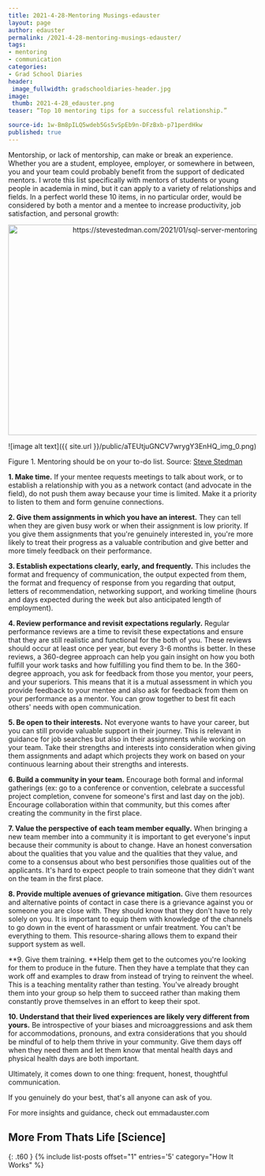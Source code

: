 ```yaml
---
title: 2021-4-28-Mentoring Musings-edauster
layout: page
author: edauster
permalink: /2021-4-28-mentoring-musings-edauster/
tags:
- mentoring
- communication
categories:
- Grad School Diaries
header:
 image_fullwidth: gradschooldiaries-header.jpg
image:
 thumb: 2021-4-28_edauster.png
teaser: “Top 10 mentoring tips for a successful relationship.”

source-id: 1w-Bm8pILQ5wdeb5Gs5vSpEb9n-DFzBxb-p71perdHkw
published: true
---
```


Mentorship, or lack of mentorship, can make or break an experience. Whether you are a student, employee, employer, or somewhere in between, you and your team could probably benefit from the support of dedicated mentors. I wrote this list specifically with mentors of students or young people in academia in mind, but it can apply to a variety of relationships and fields. In a perfect world these 10 items, in no particular order, would be considered by both a mentor and a mentee to increase productivity, job satisfaction, and personal growth:

<center><a data-flickr-embed="true" href="https://www.flickr.com/photos/139839751@N06/51160503448/in/dateposted-public/" title="https://stevestedman.com/2021/01/sql-server-mentoring-2/"><img src="https://live.staticflickr.com/65535/51160503448_c7a386fa68_z.jpg" width="640" height="427" alt="https://stevestedman.com/2021/01/sql-server-mentoring-2/"></a><script async src="//embedr.flickr.com/assets/client-code.js" charset="utf-8"></script></center>

![image alt text]({{ site.url }}/public/aTEUtjuGNCV7wrygY3EnHQ_img_0.png)

Figure 1. Mentoring should be on your to-do list. Source: [Steve Stedman](https://stevestedman.com/2021/01/sql-server-mentoring-2/) 

 

**1. Make time.** If your mentee requests meetings to talk about work, or to establish a relationship with you as a network contact (and advocate in the field), do not push them away because your time is limited. Make it a priority to listen to them and form genuine connections.

**2. Give them assignments in which you have an interest.** They can tell when they are given busy work or when their assignment is low priority. If you give them assignments that you're genuinely interested in, you're more likely to treat their progress as a valuable contribution and give better and more timely feedback on their performance.

**3. Establish expectations clearly, early, and frequently.** This includes the format and frequency of communication, the output expected from them, the format and frequency of response from you regarding that output, letters of recommendation, networking support, and working timeline (hours and days expected during the week but also anticipated length of employment).

**4. Review performance and revisit expectations regularly.** Regular performance reviews are a time to revisit these expectations and ensure that they are still realistic and functional for the both of you. These reviews should occur at least once per year, but every 3-6 months is better. In these reviews, a 360-degree approach can help you gain insight on how you both fulfill your work tasks and how fulfilling you find them to be. In the 360-degree approach, you ask for feedback from those you mentor, your peers, and your superiors. This means that it is a mutual assessment in which you provide feedback to your mentee and also ask for feedback from them on your performance as a mentor. You can grow together to best fit each others' needs with open communication.

**5. Be open to their interests.** Not everyone wants to have your career, but you can still provide valuable support in their journey. This is relevant in guidance for job searches but also in their assignments while working on your team. Take their strengths and interests into consideration when giving them assignments and adapt which projects they work on based on your continuous learning about their strengths and interests.

**6. Build a community in your team.** Encourage both formal and informal gatherings (ex: go to a conference or convention, celebrate a successful project completion, convene for someone's first and last day on the job). Encourage collaboration within that community, but this comes after creating the community in the first place.

**7. Value the perspective of each team member equally.** When bringing a new team member into a community it is important to get everyone's input because their community is about to change. Have an honest conversation about the qualities that you value and the qualities that they value, and come to a consensus about who best personifies those qualities out of the applicants. It's hard to expect people to train someone that they didn't want on the team in the first place.

**8. Provide multiple avenues of grievance mitigation.** Give them resources and alternative points of contact in case there is a grievance against you or someone you are close with. They should know that they don't have to rely solely on you. It is important to equip them with knowledge of the channels to go down in the event of harassment or unfair treatment. You can't be everything to them. This resource-sharing allows them to expand their support system as well.

**9. Give them training. **Help them get to the outcomes you're looking for them to produce in the future. Then they have a template that they can work off and examples to draw from instead of trying to reinvent the wheel. This is a teaching mentality rather than testing. You've already brought them into your group so help them to succeed rather than making them constantly prove themselves in an effort to keep their spot.

**10. Understand that their lived experiences are likely very different from yours.** Be introspective of your biases and microaggressions and ask them for accommodations, pronouns, and extra considerations that you should be mindful of to help them thrive in your community. Give them days off when they need them and let them know that mental health days and physical health days are both important.

 

Ultimately, it comes down to one thing: frequent, honest, thoughtful communication.

If you genuinely do your best, that's all anyone can ask of you.

For more insights and guidance, check out emmadauster.com


## More From Thats Life [Science]
{: .t60 }
{% include list-posts offset="1" entries='5' category="How It Works" %}
